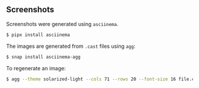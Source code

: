 Screenshots
-----------

Screenshots were generated using `asciinema`.

```bash
$ pipx install asciinema
```

The images are generated from `.cast` files using `agg`:

```bash
$ snap install asciinema-agg
```

To regenerate an image:

```bash
$ agg --theme solarized-light --cols 71 --rows 20 --font-size 16 file.cast file.gif
```
